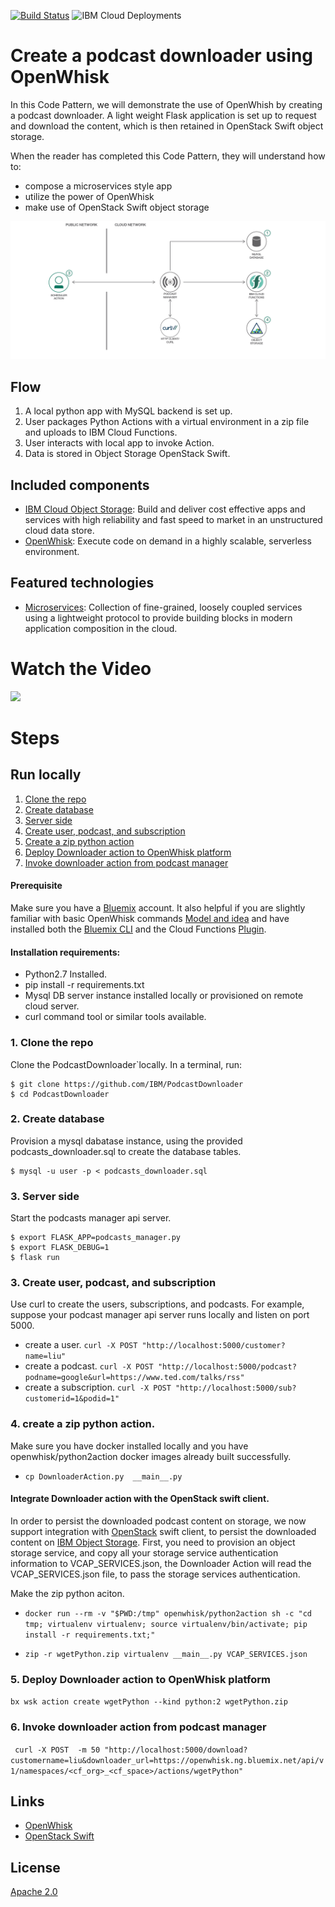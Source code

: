 [![Build Status](https://travis-ci.org/IBM/PodcastDownloader.svg?branch=master)](https://travis-ci.org/IBM/PodcastDownloader)
![IBM Cloud Deployments](https://metrics-tracker.mybluemix.net/stats/527357940ca5e1027fbf945add3b15c4/badge.svg)

# Create a podcast downloader using OpenWhisk
In this Code Pattern, we will demonstrate the use of OpenWhish by creating a podcast downloader.  A light weight Flask application is set up to request and download the content, which is then retained in OpenStack Swift object storage.

When the reader has completed this Code Pattern, they will understand how to:

* compose a microservices style app
* utilize the power of OpenWhisk
* make use of OpenStack Swift object storage

![Architecture](pics/architecture.png)

## Flow
1. A local python app with MySQL backend is set up.
2. User packages Python Actions with a virtual environment in a zip file and uploads to IBM Cloud Functions.
3. User interacts with local app to invoke Action.
4. Data is stored in Object Storage OpenStack Swift.

## Included components
* [IBM Cloud Object Storage](https://console.bluemix.net/catalog/services/object-storage): Build and deliver cost effective apps and services with high reliability and fast speed to market in an unstructured cloud data store.
* [OpenWhisk](https://console.ng.bluemix.net/openwhisk): Execute code on demand in a highly scalable, serverless environment.

## Featured technologies
* [Microservices](https://www.ibm.com/developerworks/community/blogs/5things/entry/5_things_to_know_about_microservices?lang=en): Collection of fine-grained, loosely coupled services using a lightweight protocol to provide building blocks in modern application composition in the cloud.

# Watch the Video
[![](http://img.youtube.com/vi/95hDtAAzNnw/0.jpg)](https://www.youtube.com/watch?v=95hDtAAzNnw)

# Steps

## Run locally

1. [Clone the repo](1#-clone-the-repo)
2. [Create database](#2-create-database)
3. [Server side](#3-server-side)
4. [Create user, podcast, and subscription](#4-create-user-podcast-and-database)
5. [Create a zip python action](#5-create-a-zip-python-action)
6. [Deploy Downloader action to OpenWhisk platform](#6-deploy-downloader-action-to-openwhisk-platform)
7. [Invoke downloader action from podcast manager](#7-invoke-downloader-action-from-podcast-manager)

#### Prerequisite
Make sure you have a [Bluemix](https://console.ng.bluemix.net) account.
It also helpful if you are slightly familiar with basic OpenWhisk commands [Model and idea](https://github.com/IBM/openwhisk-action-trigger-rule) and have installed both the [Bluemix CLI](https://console.bluemix.net/docs/cli/reference/bluemix_cli/download_cli.html) and the Cloud Functions [Plugin](https://console.bluemix.net/openwhisk/learn/cli).

#### Installation requirements:
- Python2.7 Installed.
- pip install -r requirements.txt
- Mysql DB server instance installed locally or provisioned on remote cloud server.
- curl command tool or similar tools available.

### 1. Clone the repo
Clone the PodcastDownloader`locally.  In a terminal, run:
```
$ git clone https://github.com/IBM/PodcastDownloader
$ cd PodcastDownloader
```

### 2. Create database
Provision a mysql dabatase instance, using the provided podcasts_downloader.sql to create the database
tables.
```
$ mysql -u user -p < podcasts_downloader.sql
```

### 3. Server side
Start the podcasts manager api server.
```
$ export FLASK_APP=podcasts_manager.py
$ export FLASK_DEBUG=1
$ flask run
```
### 3. Create user, podcast, and subscription
Use curl to create the users, subscriptions, and podcasts.
For example, suppose your podcast manager api server runs locally and listen on port 5000.
- create a user. `curl -X POST "http://localhost:5000/customer?name=liu"`
- create a podcast. `curl -X POST "http://localhost:5000/podcast?podname=google&url=https://www.ted.com/talks/rss"`
- create a subscription. `curl -X POST "http://localhost:5000/sub?customerid=1&podid=1"`

### 4. create a zip python action.
Make sure you have docker installed locally and you have openwhisk/python2action
docker images already built successfully.
- `cp DownloaderAction.py  __main__.py`

#### Integrate Downloader action with the OpenStack swift client.
In order to persist the downloaded podcast content on storage, we now support integration
with [OpenStack](https://www.openstack.org) swift client, to persist the downloaded content on [IBM Object Storage](https://www.bluemix.com).
First, you need to provision an object storage service, and copy all your storage service
authentication information to VCAP_SERVICES.json, the Downloader Action will read the VCAP_SERVICES.json
file, to pass the storage services authentication.

Make the zip python aciton.
- `docker run --rm -v "$PWD:/tmp" openwhisk/python2action sh
-c "cd tmp; virtualenv virtualenv; source virtualenv/bin/activate; pip install -r requirements.txt;"`

- `zip -r wgetPython.zip virtualenv __main__.py VCAP_SERVICES.json`

### 5. Deploy Downloader action to OpenWhisk platform

`bx wsk action create wgetPython --kind python:2 wgetPython.zip`

### 6. Invoke downloader action from podcast manager
` curl -X POST  -m 50 "http://localhost:5000/download?customername=liu&downloader_url=https://openwhisk.ng.bluemix.net/api/v1/namespaces/<cf_org>_<cf_space>/actions/wgetPython"` 

## Links

* [OpenWhisk](https://openwhisk.apache.org/)
* [OpenStack Swift](https://wiki.openstack.org/wiki/Swift)

## License
[Apache 2.0](LICENSE)
